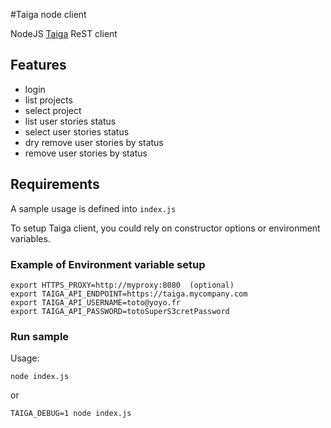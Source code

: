 #Taiga node client

NodeJS [Taiga](https://www.taiga.io/) ReST client

## Features
- login
- list projects
- select project
- list user stories status
- select user stories status
- dry remove user stories by status
- remove user stories by status

## Requirements

A sample usage is defined into `index.js`

To setup Taiga client, you could rely on constructor options or environment variables.

### Example of Environment variable setup

```
export HTTPS_PROXY=http://myproxy:8080  (optional)
export TAIGA_API_ENDPOINT=https://taiga.mycompany.com
export TAIGA_API_USERNAME=toto@yoyo.fr
export TAIGA_API_PASSWORD=totoSuperS3cretPassword
```

### Run sample 

Usage:
```
node index.js
```
or
```
TAIGA_DEBUG=1 node index.js
```

